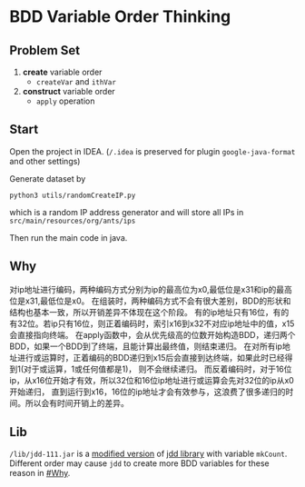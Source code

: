 # BDD Variable Order Thinking

## Problem Set

1. **create** variable order
   - `createVar` and `ithVar`
2. **construct** variable order
   - `apply` operation

## Start

Open the project in IDEA. (`/.idea` is preserved for plugin `google-java-format` and other settings)

Generate dataset by

```shell
python3 utils/randomCreateIP.py
```

which is a random IP address generator and will store all IPs in `src/main/resources/org/ants/ips`

Then run the main code in java.

## Why
对ip地址进行编码，两种编码方式分别为ip的最高位为x0,最低位是x31和ip的最高位是x31,最低位是x0。
在组装时，两种编码方式不会有很大差别，BDD的形状和结构也基本一致，所以开销差异不体现在这个阶段。
有的ip地址只有16位，有的有32位。若ip只有16位，则正着编码时，索引x16到x32不对应ip地址中的值，x15会直接指向终端。
在apply函数中，会从优先级高的位数开始构造BDD，递归两个BDD，如果一个BDD到了终端，且能计算出最终值，则结束递归。
在对所有ip地址进行或运算时，正着编码的BDD递归到x15后会直接到达终端，如果此时已经得到1(对于或运算，1或任何值都是1)，
则不会继续递归。
而反着编码时，对于16位ip，从x16位开始才有效，所以32位和16位ip地址进行或运算会先对32位的ip从x0开始递归，
直到运行到x16，16位的ip地址才会有效参与，这浪费了很多递归的时间。所以会有时间开销上的差异。


## Lib

`/lib/jdd-111.jar` is a [modified version](https://github.com/Augists/jdd) of [jdd library](https://bitbucket.org/vahidi/jdd) with variable `mkCount`.
Different order may cause `jdd` to create more BDD variables for these reason in [#Why](https://github.com/Augists/bdd-undergra-thinking#Why).
